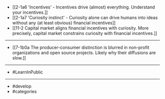 - [[2-1a6 'Incentives' - Incentives drive (almost) everything. Understand your incentives.]]
- [[2-1a7 'Curiosity instinct' - Curiosity alone can drive humans into ideas without any (at least obvious) financial incentives]]
- [[11-2 Capital market aligns financial incentives with curiosity. More precisely, capital market constrains curiosity with financial incentives.]]
---
- [[7-1b0a The producer-consumer distinction is blurred in non-profit organizations and open source projects. Likely why their diffusions are slow.]]
---
- #LearnInPublic
---
- #develop
- #categories
